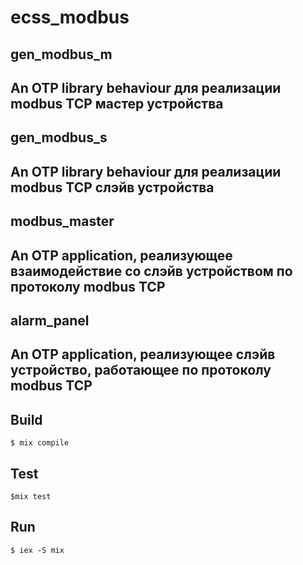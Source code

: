 ecss_modbus
=====
gen_modbus_m
-----
An OTP library behaviour для реализации modbus TCP мастер устройства
-----
gen_modbus_s
-----
An OTP library behaviour для реализации modbus TCP слэйв устройства
-----
modbus_master
-----
An OTP application, реализующее взаимодействие со слэйв устройством по протоколу modbus TCP
-----
alarm_panel
-----
An OTP application, реализующее слэйв устройство, работающее по протоколу modbus TCP
-----

Build
-----
    $ mix compile
Test
-----
    $mix test
Run
-----
    $ iex -S mix
